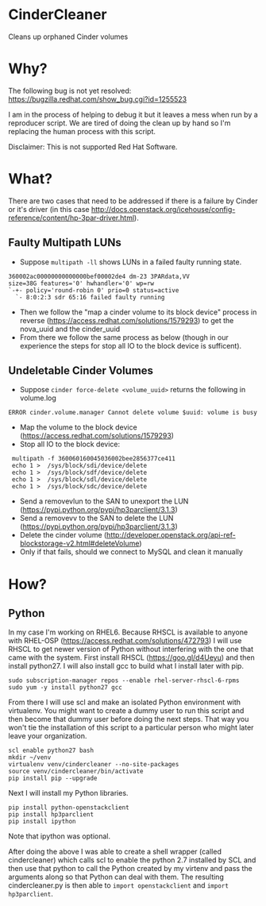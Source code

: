# CinderCleaner
Cleans up orphaned Cinder volumes

# Why?
The following bug is not yet resolved: https://bugzilla.redhat.com/show_bug.cgi?id=1255523

I am in the process of helping to debug it but it leaves a mess
when run by a reproducer script. We are tired of doing the clean up
by hand so I'm replacing the human process with this script. 

Disclaimer: This is not supported Red Hat Software. 

# What?
There are two cases that need to be addressed if there is a failure by
Cinder or it's driver (in this case
http://docs.openstack.org/icehouse/config-reference/content/hp-3par-driver.html).


## Faulty Multipath LUNs

- Suppose `multipath -ll` shows LUNs in a failed faulty running state. 
~~~
360002ac00000000000000bef00002de4 dm-23 3PARdata,VV
size=38G features='0' hwhandler='0' wp=rw
`-+- policy='round-robin 0' prio=0 status=active
  `- 8:0:2:3 sdr 65:16 failed faulty running
~~~
- Then we follow the "map a cinder volume to its block device" process
  in reverse (https://access.redhat.com/solutions/1579293) to get the
  nova_uuid and the cinder_uuid 
- From there we follow the same process as below (though in our
  experience the steps for stop all IO to the block device is
  sufficent). 

## Undeletable Cinder Volumes
- Suppose `cinder force-delete <volume_uuid>` returns the following in volume.log 
~~~
ERROR cinder.volume.manager Cannot delete volume $uuid: volume is busy
~~~
- Map the volume to the block device (https://access.redhat.com/solutions/1579293)
- Stop all IO to the block device:
~~~
 multipath -f 360060160045036002bee2856377ce411
 echo 1 >  /sys/block/sdi/device/delete
 echo 1 >  /sys/block/sdf/device/delete
 echo 1 >  /sys/block/sdl/device/delete
 echo 1 >  /sys/block/sdc/device/delete
~~~
- Send a removevlun to the SAN to unexport the LUN (https://pypi.python.org/pypi/hp3parclient/3.1.3)
- Send a removevv to the SAN to delete the LUN (https://pypi.python.org/pypi/hp3parclient/3.1.3)
- Delete the cinder volume (http://developer.openstack.org/api-ref-blockstorage-v2.html#deleteVolume)
- Only if that fails, should we connect to MySQL and clean it manually

# How?

## Python 

In my case I'm working on RHEL6. Because RHSCL is available to anyone
with RHEL-OSP (https://access.redhat.com/solutions/472793) I will use
RHSCL to get newer version of Python without interfering with the one
that came with the system. First install RHSCL (https://goo.gl/d4Ueyu)
and then install python27. I will also install gcc to build what I
install later with pip.
~~~
sudo subscription-manager repos --enable rhel-server-rhscl-6-rpms
sudo yum -y install python27 gcc 
~~~
From there I will use scl and make an isolated Python environment with
virtualenv. You might want to create a dummy user to run this script
and then become that dummy user before doing the next steps. That way
you won't tie the installation of this script to a particular person
who might later leave your organization.
~~~
scl enable python27 bash
mkdir ~/venv
virtualenv venv/cindercleaner --no-site-packages
source venv/cindercleaner/bin/activate
pip install pip --upgrade
~~~
Next I will install my Python libraries.
~~~
pip install python-openstackclient
pip install hp3parclient
pip install ipython 
~~~
Note that ipython was optional.

After doing the above I was able to create a shell wrapper (called
cindercleaner) which calls scl to enable the python 2.7 installed 
by SCL and then use that python to call the Python created by my
virtenv and pass the arguments along so that Python can deal with
them. The resulting cindercleaner.py is then able to `import
openstackclient` and `import hp3parclient`. 

